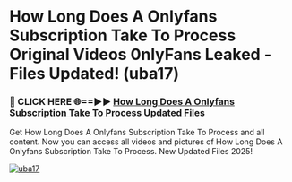 # How Long Does A Onlyfans Subscription Take To Process Original Videos 0nlyFans Leaked - Files Updated! (uba17)

<h3>🔴 CLICK HERE 🌐==►► <a href="https://tinyurl.com/3hn5wdd3" rel="nofollow">How Long Does A Onlyfans Subscription Take To Process Updated Files</a></h3>

Get How Long Does A Onlyfans Subscription Take To Process and all content. Now you can access all videos and pictures of How Long Does A Onlyfans Subscription Take To Process. New Updated Files 2025!

[![uba17](https://i.imgur.com/4HnBqBT.gif)](https://tinyurl.com/3hn5wdd3)
